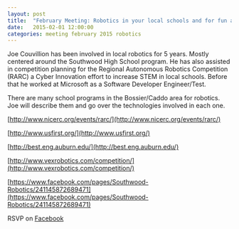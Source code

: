 ```yaml
---
layout: post
title:  "February Meeting: Robotics in your local schools and for fun and education"
date:   2015-02-01 12:00:00
categories: meeting february 2015 robotics
---
```

Joe Couvillion has been involved in local robotics for 5 years. Mostly centered around the Southwood High School program. He has also assisted in competition planning for the Regional Autonomous Robotics Competition (RARC) a Cyber Innovation effort to increase STEM in local schools. Before that he worked at Microsoft as a Software Developer Engineer/Test.

There are many school programs in the Bossier/Caddo area for robotics. Joe will describe them and go over the technologies involved in each one.

[http://www.nicerc.org/events/rarc/](http://www.nicerc.org/events/rarc/)

[http://www.usfirst.org/](http://www.usfirst.org/)

[http://best.eng.auburn.edu/](http://best.eng.auburn.edu/)

[http://www.vexrobotics.com/competition/](http://www.vexrobotics.com/competition/)

[https://www.facebook.com/pages/Southwood-Robotics/241145872689471](https://www.facebook.com/pages/Southwood-Robotics/241145872689471)

RSVP on [Facebook](https://www.facebook.com/events/1543650012563532/)